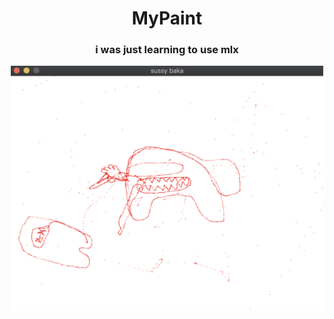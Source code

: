<h1 align="center">MyPaint</h1>
<h3 align="center">i was just learning to use mlx</h3>
<p align="center"><img src="https://github.com/Qwazertyx/MyPaint/blob/master/Screen%20Shot%202022-02-01%20at%205.19.04%20PM.png?raw=true" width="500px"></p>
